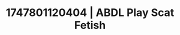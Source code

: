 ---
categories:
- Teacher fantasy
- Sultry laughter
- MILF
- Voyeur fantasy
- Pillow talk
image: /assets/images/1747801120404.jpg
layout: post
seo:
  description: Featured content with sensual ABDL Play, Scat Fetish. HD images available.
  keywords: ABDL Play, Scat Fetish
  og_image: /assets/images/1747801120404.jpg
  schema_type: VisualArtwork
tags:
- ABDL Play
- Scat Fetish
- '#1747801120404'
title: 1747801120404 | ABDL Play Scat Fetish
---